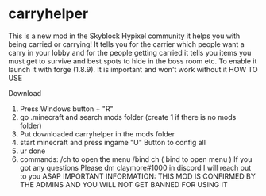 # carryhelper
This is a new mod in the Skyblock Hypixel community it helps you with being carried or carrying! It tells you for the carrier which people want a carry in your lobby and for the people getting carried it tells you items you must get to survive and best spots to hide in the boss room etc. To enable it launch it with forge (1.8.9). It is important and won't work without it HOW TO USE

Download

1. Press Windows button + "R"
2. go .minecraft and search mods folder (create 1 if there is no mods folder)
3. Put downloaded carryhelper in the mods folder
4. start minecraft and press ingame "U" Button to config all
5. ur done 
6. commands: /ch to open the menu /bind ch ( bind to open menu ) If you got any questions Please dm claymore#1000 in discord I will reach out to you ASAP
IMPORTANT INFORMATION: THIS MOD IS CONFIRMED BY THE ADMINS AND YOU WILL NOT GET BANNED FOR USING IT

